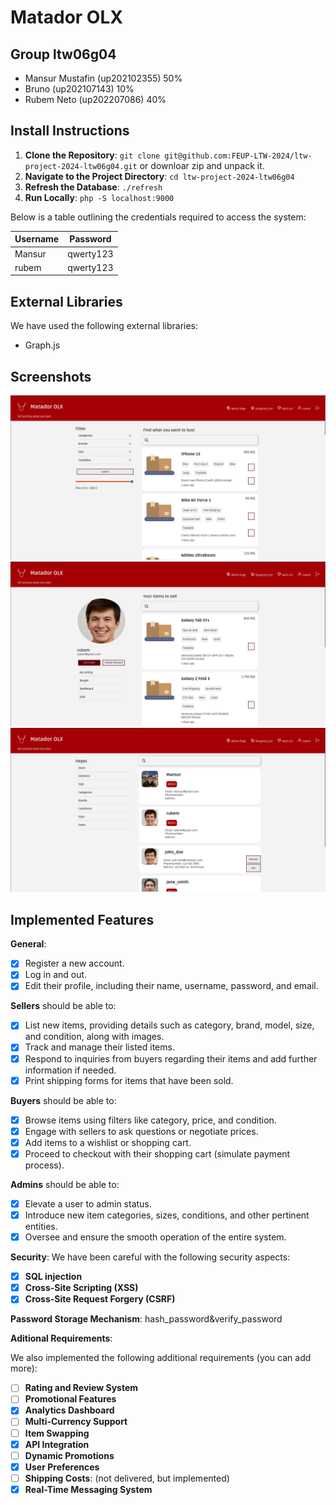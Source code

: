 # Matador OLX

## Group ltw06g04

- Mansur Mustafin (up202102355) 50%
- Bruno (up202107143) 10%
- Rubem Neto (up202207086) 40%

## Install Instructions

1. **Clone the Repository**: `git clone git@github.com:FEUP-LTW-2024/ltw-project-2024-ltw06g04.git` or downloar zip and unpack it.
2. **Navigate to the Project Directory**: `cd ltw-project-2024-ltw06g04`
3. **Refresh the Database**: `./refresh`
4. **Run Locally**: `php -S localhost:9000`

Below is a table outlining the credentials required to access the system:

| Username | Password |
|----------|----------|
| Mansur   | qwerty123|
| rubem    | qwerty123|

## External Libraries

We have used the following external libraries:

- Graph.js 

## Screenshots
![alt text](assets/docs/image.png)
![alt text](assets/docs/image-1.png)
![alt text](assets/docs/image-2.png)

## Implemented Features

**General**:

- [X] Register a new account.
- [X] Log in and out.
- [X] Edit their profile, including their name, username, password, and email.

**Sellers**  should be able to:

- [X] List new items, providing details such as category, brand, model, size, and condition, along with images.
- [X] Track and manage their listed items.
- [X] Respond to inquiries from buyers regarding their items and add further information if needed.
- [X] Print shipping forms for items that have been sold.

**Buyers**  should be able to:

- [X] Browse items using filters like category, price, and condition.
- [X] Engage with sellers to ask questions or negotiate prices.
- [X] Add items to a wishlist or shopping cart.
- [X] Proceed to checkout with their shopping cart (simulate payment process).

**Admins**  should be able to:

- [X] Elevate a user to admin status.
- [X] Introduce new item categories, sizes, conditions, and other pertinent entities.
- [X] Oversee and ensure the smooth operation of the entire system.

**Security**:
We have been careful with the following security aspects:

- [X] **SQL injection**
- [X] **Cross-Site Scripting (XSS)**
- [X] **Cross-Site Request Forgery (CSRF)**

**Password Storage Mechanism**: hash_password&verify_password

**Aditional Requirements**:

We also implemented the following additional requirements (you can add more):

- [ ] **Rating and Review System**
- [ ] **Promotional Features**
- [X] **Analytics Dashboard**
- [ ] **Multi-Currency Support**
- [ ] **Item Swapping**
- [X] **API Integration**
- [ ] **Dynamic Promotions**
- [X] **User Preferences**
- [ ] **Shipping Costs**: (not delivered, but implemented)
- [X] **Real-Time Messaging System**
